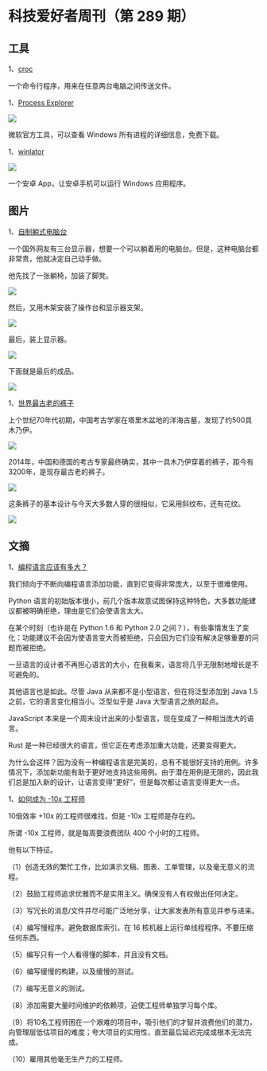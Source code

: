 # 科技爱好者周刊（第 289 期）

## 工具

1、[croc](https://github.com/schollz/croc)

一个命令行程序，用来在任意两台电脑之间传送文件。

1、[Process Explorer](https://learn.microsoft.com/en-us/sysinternals/downloads/process-explorer)

![](https://cdn.beekka.com/blogimg/asset/202309/bg2023092505.webp)

微软官方工具，可以查看 Windows 所有进程的详细信息，免费下载。

1、[winlator](https://github.com/brunodev85/winlator)

![](https://cdn.beekka.com/blogimg/asset/202309/bg2023093003.webp)

一个安卓 App，让安卓手机可以运行 Windows 应用程序。

## 图片

1、[自制躺式电脑台](https://blog.luap.info/drafts/i-built-a-lay-down-desk.html?hnn)

一个国外网友有三台显示器，想要一个可以躺着用的电脑台。但是，这种电脑台都非常贵，他就决定自己动手做。

他先找了一张躺椅，加装了脚凳。

![](https://cdn.beekka.com/blogimg/asset/202309/bg2023091001.webp)

然后，又用木架安装了操作台和显示器支架。

![](https://cdn.beekka.com/blogimg/asset/202309/bg2023091002.webp)

最后，装上显示器。

![](https://cdn.beekka.com/blogimg/asset/202309/bg2023091003.webp)

下面就是最后的成品。

![](https://cdn.beekka.com/blogimg/asset/202309/bg2023091004.webp)

1、[世界最古老的裤子](https://bigthink.com/the-past/chinese-mummy-worlds-oldest-pants-ancient-fashion/)

上个世纪70年代初期，中国考古学家在塔里木盆地的洋海古墓，发现了约500具木乃伊。

![](https://cdn.beekka.com/blogimg/asset/202309/bg2023091401.webp)

2014年，中国和德国的考古专家最终确实，其中一具木乃伊穿着的裤子，距今有3200年，是现存最古老的裤子。

![](https://cdn.beekka.com/blogimg/asset/202309/bg2023091402.webp)

这条裤子的基本设计与今天大多数人穿的很相似，它采用斜纹布，还有花纹。

![](https://cdn.beekka.com/blogimg/asset/202309/bg2023091403.webp)

## 文摘

1、[编程语言应该有多大？](https://tratt.net/laurie/blog/2023/how_big_should_a_programming_language_be.html)

我们倾向于不断向编程语言添加功能，直到它变得非常庞大，以至于很难使用。

Python 语言的初始版本很小，前几个版本故意试图保持这种特色，大多数功能建议都被明确拒绝，理由是它们会使语言太大。

在某个时刻（也许是在 Python 1.6 和 Python 2.0 之间？），有些事情发生了变化：功能建议不会因为使语言变大而被拒绝，只会因为它们没有解决足够重要的问题而被拒绝。

一旦语言的设计者不再担心语言的大小，在我看来，语言将几乎无限制地增长是不可避免的。

其他语言也是如此。尽管 Java 从来都不是小型语言，但在将泛型添加到 Java 1.5 之前，它的语言变化相当小。泛型似乎是 Java 大型语言之旅的起点。

JavaScript 本来是一个周末设计出来的小型语言，现在变成了一种相当庞大的语言。

Rust 是一种已经很大的语言，但它正在考虑添加重大功能，还要变得更大。

为什么会这样？因为没有一种编程语言是完美的，总有不能很好支持的用例。许多情况下，添加新功能有助于更好地支持这些用例。由于潜在用例是无限的，因此我们总是加入新的设计，让语言变得“更好”，但是每次都让语言变得更大一点。

1、[如何成为 -10x 工程师](https://taylor.town/-10x)

10倍效率 +10x 的工程师很难找，但是 -10x 工程师是存在的。

所谓 -10x 工程师，就是每周要浪费团队 400 个小时的工程师。

他有以下特征。

（1）创造无效的繁忙工作，比如演示文稿、图表、工单管理，以及毫无意义的流程。

（2）鼓励工程师追求优雅而不是实用主义。确保没有人有权做出任何决定。

（3）写冗长的消息/文件并尽可能广泛地分享，让大家发表所有意见并参与进来。

（4）编写慢程序。避免数据库索引。在 16 核机器上运行单线程程序。不要压缩任何东西。

（5）编写只有一个人看得懂的脚本，并且没有文档。

（6）编写缓慢的构建，以及缓慢的测试。

（7）编写无意义的测试。

（8）添加需要大量时间维护的依赖项，迫使工程师单独学习每个库。

（9）将10名工程师困在一个艰难的项目中，吸引他们的才智并浪费他们的潜力，向管理层低估项目的难度；夸大项目的实用性，直至最后延迟完成或根本无法完成。

（10）雇用其他毫无生产力的工程师。